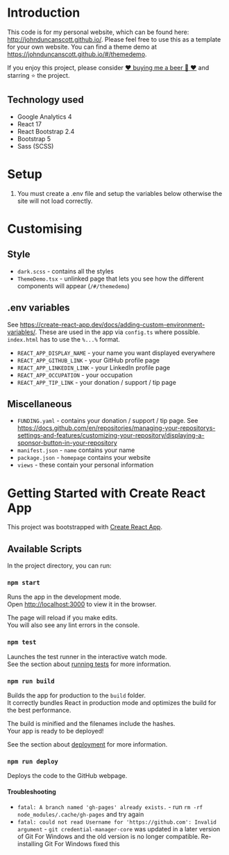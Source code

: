 # Introduction
This code is for my personal website, which can be found here: http://johnduncanscott.github.io/. Please feel free to use this as a template for your own website. You can find a theme demo at https://johnduncanscott.github.io/#/themedemo.

If you enjoy this project, please consider [:hearts: buying me a beer :beer: :hearts:](https://johnduncanscott.github.io/#/tip) and starring :star: the project.

## Technology used
* Google Analytics 4
* React 17
* React Bootstrap 2.4
* Bootstrap 5
* Sass (SCSS)

# Setup
1. You must create a .env file and setup the variables below otherwise the site will not load correctly.

# Customising

## Style
* `dark.scss` - contains all the styles
* `ThemeDemo.tsx` - unlinked page that lets you see how the different components will appear (`/#/themedemo`)

## .env variables
See https://create-react-app.dev/docs/adding-custom-environment-variables/. These are used in the app via `config.ts` where possible. `index.html` has to use the `%...%` format.
* `REACT_APP_DISPLAY_NAME` - your name you want displayed everywhere
* `REACT_APP_GITHUB_LINK` - your GitHub profile page
* `REACT_APP_LINKEDIN_LINK` - your LinkedIn profile page
* `REACT_APP_OCCUPATION` - your occupation
* `REACT_APP_TIP_LINK` - your donation / support / tip page

## Miscellaneous
* `FUNDING.yaml` - contains your donation / support / tip page. See https://docs.github.com/en/repositories/managing-your-repositorys-settings-and-features/customizing-your-repository/displaying-a-sponsor-button-in-your-repository
* `manifest.json` - `name` contains your name
* `package.json` - `homepage` contains your website
* `views` - these contain your personal information

# Getting Started with Create React App

This project was bootstrapped with [Create React App](https://github.com/facebook/create-react-app).

## Available Scripts

In the project directory, you can run:

### `npm start`

Runs the app in the development mode.\
Open [http://localhost:3000](http://localhost:3000) to view it in the browser.

The page will reload if you make edits.\
You will also see any lint errors in the console.

### `npm test`

Launches the test runner in the interactive watch mode.\
See the section about [running tests](https://facebook.github.io/create-react-app/docs/running-tests) for more information.

### `npm run build`

Builds the app for production to the `build` folder.\
It correctly bundles React in production mode and optimizes the build for the best performance.

The build is minified and the filenames include the hashes.\
Your app is ready to be deployed!

See the section about [deployment](https://facebook.github.io/create-react-app/docs/deployment) for more information.

### `npm run deploy`

Deploys the code to the GitHub webpage.

#### Troubleshooting
* `fatal: A branch named 'gh-pages' already exists.` - run `rm -rf node_modules/.cache/gh-pages` and try again
* `fatal: could not read Username for 'https://github.com': Invalid argument` - `git credential-manager-core` was updated in a later version of Git For Windows and the old version is no longer compatible. Re-installing Git For Windows fixed this
